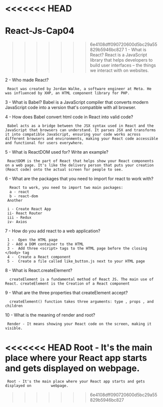 <<<<<<< HEAD
=======
# React-Js-Cap04

>>>>>>> 6e4108dff090720600d5bc29a55829b5946bc827
1 - What is React?
     React is a JavaScript library that helps developers to build user interfaces – the things we interact with on websites. 


2 - Who made React?

     React was created by Jordan Walke, a software engineer at Meta. He was influenced by XHP, an HTML component library for PHP.


3 - What is Babel?
     Babel is a JavaScript compiler that converts modern JavaScript code into a version that's compatible with all browser.


4 - How does Babel convert html code in React into valid code?

     Babel acts as a bridge between the JSX syntax used in React and the JavaScript that browsers can understand. It parses JSX and transforms it into compatible JavaScript, ensuring your code works across different browsers and environments, making your React code accessible and functional for users everywhere.


5 - What is ReactDOM used for? Write an example?

     ReactDOM is the part of React that helps show your React components on a web page. It's like the delivery person that puts your creation (React code) onto the actual screen for people to see.

6 - What are the packages that you need to import for react to work with?

      React to work, you need to import two main packages:
      a - react
      b - react-dom
     Another 

     i - Create React App
     ii- React Router
     iii - Redux
     iv- Axios


7 - How do you add react to a web application?

     1 -  Open the HTML page
     2 - Add a DOM container to the HTML
     3 -  Add three <script> tags to the HTML page before the closing </body> tag
     4 -  Create a React component
     5 -  Create a file called like_button.js next to your HTML page


8 - What is React.createElement?
      
      createElement is a fundamental method of React JS. The main use of React. createElement is the Creation of a React component


9 - What are the three properties that createElement accept?

      createElement() function takes three arguments: type , props , and children 


10 - What is the meaning of render and root?
 
     Render - It means showing your React code on the screen, making it visible.
<<<<<<< HEAD
     Root - It's the main place where your React app starts and gets displayed on         webpage.
=======
     Root - It's the main place where your React app starts and gets displayed on         webpage.
>>>>>>> 6e4108dff090720600d5bc29a55829b5946bc827
